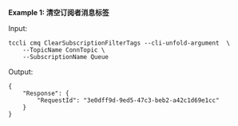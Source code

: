 **Example 1: 清空订阅者消息标签**



Input: 

```
tccli cmq ClearSubscriptionFilterTags --cli-unfold-argument  \
    --TopicName ConnTopic \
    --SubscriptionName Queue
```

Output: 
```
{
    "Response": {
        "RequestId": "3e0dff9d-9ed5-47c3-beb2-a42c1d69e1cc"
    }
}
```

